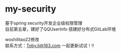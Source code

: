 # my-security
基于spring security开发企业级权限管理  
目前第五章，建好了QQUserInfo
搭建好分布式GitLab环境

woshilitao22修改    
联系方式：Toby.li@163.com
一起更新试试！!!
